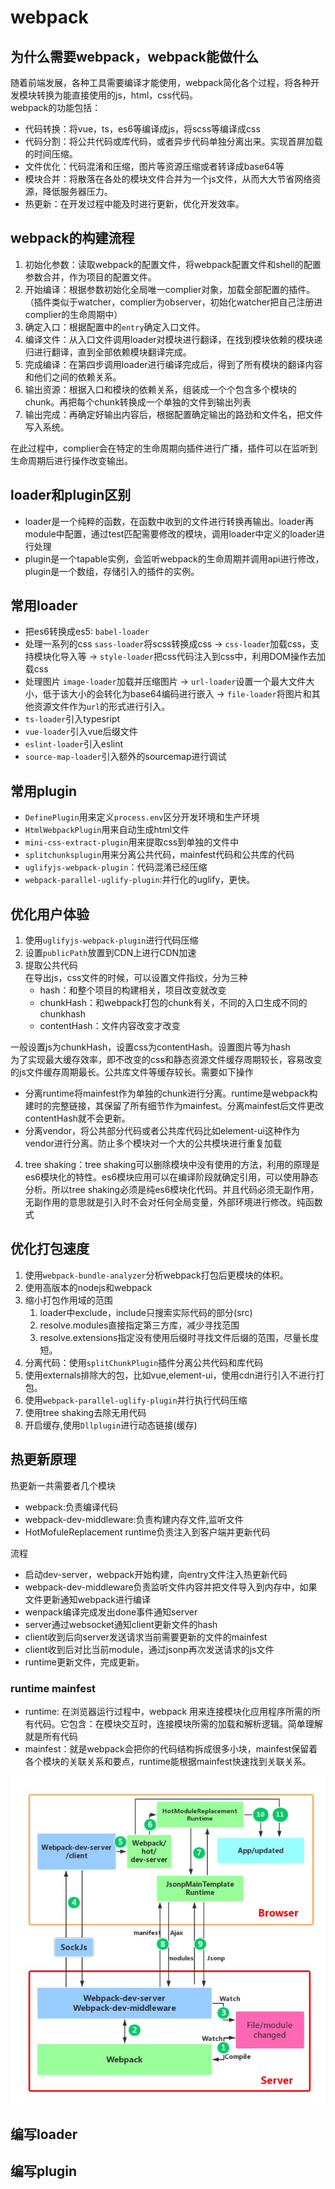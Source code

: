 # webpack

## 为什么需要webpack，webpack能做什么

随着前端发展，各种工具需要编译才能使用，webpack简化各个过程，将各种开发模块转换为能直接使用的js，html，css代码。  
webpack的功能包括：

- 代码转换：将vue，ts，es6等编译成js，将scss等编译成css
- 代码分割：将公共代码或库代码，或者异步代码单独分离出来。实现首屏加载的时间压缩。
- 文件优化：代码混淆和压缩，图片等资源压缩或者转译成base64等
- 模块合并：将散落在各处的模块文件合并为一个js文件，从而大大节省网络资源，降低服务器压力。
- 热更新：在开发过程中能及时进行更新，优化开发效率。

## webpack的构建流程

1. 初始化参数：读取webpack的配置文件，将webpack配置文件和shell的配置参数合并，作为项目的配置文件。
2. 开始编译：根据参数初始化全局唯一complier对象，加载全部配置的插件。（插件类似于watcher，complier为observer，初始化watcher把自己注册进complier的生命周期中）
3. 确定入口：根据配置中的```entry```确定入口文件。
4. 编译文件：从入口文件调用loader对模块进行翻译，在找到模块依赖的模块递归进行翻译，直到全部依赖模块翻译完成。
5. 完成编译：在第四步调用loader进行编译完成后，得到了所有模块的翻译内容和他们之间的依赖关系。
6. 输出资源：根据入口和模块的依赖关系，组装成一个个包含多个模块的chunk。再把每个chunk转换成一个单独的文件到输出列表
7. 输出完成：再确定好输出内容后，根据配置确定输出的路劲和文件名，把文件写入系统。

在此过程中，complier会在特定的生命周期向插件进行广播，插件可以在监听到生命周期后进行操作改变输出。

## loader和plugin区别

- loader是一个纯粹的函数，在函数中收到的文件进行转换再输出。loader再module中配置，通过test匹配需要修改的模块，调用loader中定义的loader进行处理
- plugin是一个tapable实例，会监听webpack的生命周期并调用api进行修改，plugin是一个数组，存储引入的插件的实例。

## 常用loader

- 把es6转换成es5: ```babel-loader```
- 处理一系列的css ```sass-loader```将scss转换成css -> ```css-loader```加载css，支持模块化导入等 -> ```style-loader```把css代码注入到css中，利用DOM操作去加载css
- 处理图片  ```image-loader```加载并压缩图片 -> ```url-loader```设置一个最大文件大小，低于该大小的会转化为base64编码进行嵌入 -> ```file-loader```将图片和其他资源文件作为```url```的形式进行引入。
- ```ts-loader```引入typesript
- ```vue-loader```引入vue后缀文件
- ```eslint-loader```引入eslint
- ```source-map-loader```引入额外的sourcemap进行调试

## 常用plugin

- ```DefinePlugin```用来定义```process.env```区分开发环境和生产环境
- ```HtmlWebpackPlugin```用来自动生成html文件
- ```mini-css-extract-plugin```用来提取css到单独的文件中
- ```splitchunksplugin```用来分离公共代码，mainfest代码和公共库的代码
- ```uglifyjs-webpack-plugin```：代码混淆已经压缩
- ```webpack-parallel-uglify-plugin```:并行化的uglify，更快。

## 优化用户体验

1. 使用```uglifyjs-webpack-plugin```进行代码压缩
2. 设置```publicPath```放置到CDN上进行CDN加速
3. 提取公共代码  
在导出js，css文件的时候，可以设置文件指纹，分为三种
    - hash：和整个项目的构建相关，项目改变就改变
    - chunkHash：和webpack打包的chunk有关，不同的入口生成不同的chunkhash
    - contentHash：文件内容改变才改变  

一般设置js为chunkHash，设置css为contentHash。设置图片等为hash  
为了实现最大缓存效率，即不改变的css和静态资源文件缓存周期较长，容易改变的js文件缓存周期最长。公共库文件等缓存较长。需要如下操作  
- 分离runtime将mainfest作为单独的chunk进行分离。runtime是webpack构建时的完整链接，其保留了所有细节作为mainfest。分离mainfest后文件更改contentHash就不会更新。
- 分离vendor，将公共部分代码或者公共库代码比如element-ui这种作为vendor进行分离。防止多个模块对一个大的公共模块进行重复加载
4. tree shaking：tree shaking可以删除模块中没有使用的方法，利用的原理是es6模块化的特性。es6模块应用可以在编译阶段就确定引用，可以使用静态分析。所以tree shaking必须是纯es6模块化代码。并且代码必须无副作用，无副作用的意思就是引入时不会对任何全局变量，外部环境进行修改。纯函数式

## 优化打包速度

1. 使用```webpack-bundle-analyzer```分析webpack打包后更模块的体积。
2. 使用高版本的nodejs和webpack
3. 缩小打包作用域的范围
   1. loader中exclude，include只搜索实际代码的部分(src)
   2. resolve.modules直接指定第三方库，减少寻找范围
   3. resolve.extensions指定没有使用后缀时寻找文件后缀的范围，尽量长度短。
4. 分离代码：使用```splitChunkPlugin```插件分离公共代码和库代码
5. 使用externals排除大的包，比如vue,element-ui，使用cdn进行引入不进行打包。 
6. 使用```webpack-parallel-uglify-plugin```并行执行代码压缩
7. 使用tree shaking去除无用代码
8. 开启缓存,使用```Dllplugin```进行动态链接(缓存)

## 热更新原理

热更新一共需要者几个模块

- webpack:负责编译代码
- webpack-dev-middleware:负责构建内存文件,监听文件
- HotMofuleReplacement runtime负责注入到客户端并更新代码

流程

- 启动dev-server，webpack开始构建，向entry文件注入热更新代码
- webpack-dev-middleware负责监听文件内容并把文件导入到内存中，如果文件更新通知webpack进行编译
- wenpack编译完成发出done事件通知server
- server通过websocket通知client更新文件的hash
- client收到后向server发送请求当前需要更新的文件的mainfest
- client收到后对比当前module，通过jsonp再次发送请求的js文件
- runtime更新文件，完成更新。

### runtime mainfest

- runtime: 在浏览器运行过程中，webpack 用来连接模块化应用程序所需的所有代码。它包含：在模块交互时，连接模块所需的加载和解析逻辑。简单理解就是所有代码
- mainfest：就是webpack会把你的代码结构拆成很多小块，mainfest保留着各个模块的关联关系和要点，runtime能根据mainfest快速找到关联关系。

![image](./img.jpg)

## 编写loader

## 编写plugin